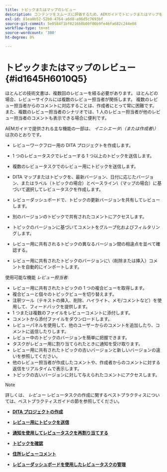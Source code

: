 ```yaml
---
title: トピックまたはマップのレビュー
description: コンテンツをスムーズに評価するため、AEMガイドでトピックまたはマップを効率的にレビューします。 AEMガイドの作成者およびレビュー担当者向けの機能を理解する。
exl-id: 81ea0b52-52b0-4764-a6d8-a96d5c7693bf
source-git-commit: 5e0584f1bf0216b8b00f00b9fe46fa682c244e08
workflow-type: tm+mt
source-wordcount: '380'
ht-degree: 0%

---
```


# トピックまたはマップのレビュー {#id1645H6010Q5}

ほとんどの技術文書は、複数回のレビューを経る必要があります。 ほとんどの場合、レビューサイクルには複数のレビュー担当者が関係します。 複数のレビュー担当者からのコメントに対応することは、作成者にとって常に困難です。 また、複数のレビュー担当者のシナリオでは、1 人のレビュー担当者が他のレビュー担当者のコメントも表示できる場合に便利です。

AEMガイドで提供される主な機能の一部は、 *イニシエータ\（または作成者\）* は次のとおりです。

- レビューワークフロー用の DITA プロジェクトを作成します。
- 1 つのレビュータスクでレビューする 1 つ以上のトピックを送信します。

- 複数のレビュータスクでのレビュー用にトピックを送信します。

- DITA マップまたはトピックを、最新バージョン、日付に応じたバージョン、またはラベル（トピックの場合）とベースライン\（マップの場合）に基づいて選択してレビュータスクを作成します。

- レビューダッシュボードで、トピックの更新バージョンを共有してレビューします。

- 別のバージョンのトピックで共有されたコメントにアクセスします。

- トピックのバージョンに基づいてコメントをグループ化およびフィルタリングします。

- レビュー用に共有されるトピックの異なるバージョン間の相違点を並べて確認する。

- レビュー用に共有されたトピックのバージョンに\（削除または挿入）コメントを自動的にインポートします。


使用可能な機能 *レビュー担当者*:

- レビュー用に共有されたトピックの 1 つの複合ビューを取得します。
- 複合ビューと個々のトピックビューを切り替えます。
- 注釈ツール（テキストの挿入、削除、ハイライト、メモ/コメントなど）を使用して、フィードバックを提供します。
- 1 つまたは複数のファイルをレビューコメントに添付します。
- コメントから添付ファイルをダウンロードします。
- レビューパネルを使用して、他のユーザーからのコメントを追加したり、コメントに返信したりします。
- レビュー中のトピックのバージョンを簡単に把握できます。
- タスクがレビュー用に割り当てられたときに通知を受け取ります。
- レビュー用に共有されたトピックの古いバージョンと新しいバージョンの違いを参照してください。
- 他のレビュー担当者が作成したコメントや、作成者からのコメントに対する返信をリアルタイムで表示します。
- トピックの古いバージョンに対して与えられたコメントにアクセスします。

>[!NOTE]
>
> 詳しくは、 *レビュー* レビュータスクの作成に関するベストプラクティスについては、ベストプラクティスガイドの節を参照してください。

- **[DITA プロジェクトの作成](authoring-create-dita-project.md)**

- **[レビュー用にトピックを送信](review-send-topics-for-review.md)**

- **[通知を使用してレビュータスクを再割り当てする](reassign-review-using-notification.md)**

- **[トピックを確認](review-topics.md)**

- **[住所レビューコメント](review-address-review-comments.md)**

- **[レビューダッシュボードを使用したレビュータスクの管理](review-manage-tasks-review-dashboard.md)**
